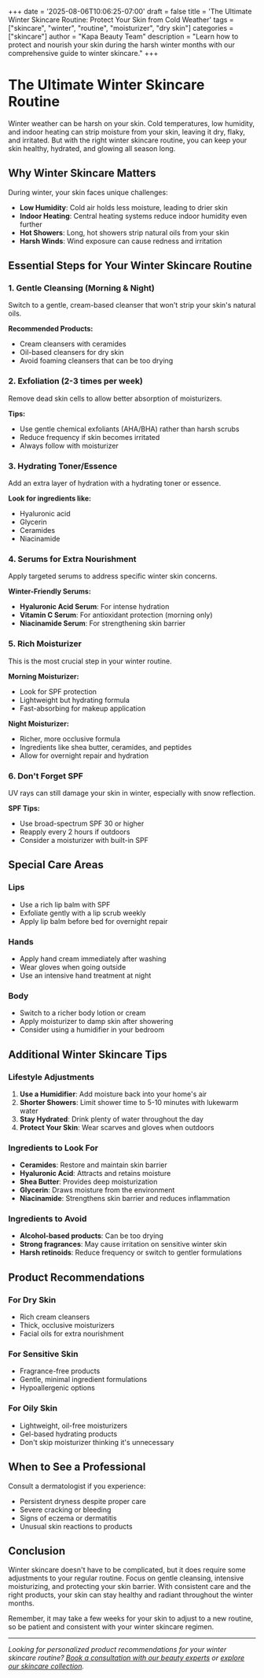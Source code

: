 +++
date = '2025-08-06T10:06:25-07:00'
draft = false
title = 'The Ultimate Winter Skincare Routine: Protect Your Skin from Cold Weather'
tags = ["skincare", "winter", "routine", "moisturizer", "dry skin"]
categories = ["skincare"]
author = "Kapa Beauty Team"
description = "Learn how to protect and nourish your skin during the harsh winter months with our comprehensive guide to winter skincare."
+++

# The Ultimate Winter Skincare Routine

Winter weather can be harsh on your skin. Cold temperatures, low humidity, and indoor heating can strip moisture from your skin, leaving it dry, flaky, and irritated. But with the right winter skincare routine, you can keep your skin healthy, hydrated, and glowing all season long.

## Why Winter Skincare Matters

During winter, your skin faces unique challenges:

- **Low Humidity**: Cold air holds less moisture, leading to drier skin
- **Indoor Heating**: Central heating systems reduce indoor humidity even further
- **Hot Showers**: Long, hot showers strip natural oils from your skin
- **Harsh Winds**: Wind exposure can cause redness and irritation

## Essential Steps for Your Winter Skincare Routine

### 1. Gentle Cleansing (Morning & Night)

Switch to a gentle, cream-based cleanser that won't strip your skin's natural oils.

**Recommended Products:**
- Cream cleansers with ceramides
- Oil-based cleansers for dry skin
- Avoid foaming cleansers that can be too drying

### 2. Exfoliation (2-3 times per week)

Remove dead skin cells to allow better absorption of moisturizers.

**Tips:**
- Use gentle chemical exfoliants (AHA/BHA) rather than harsh scrubs
- Reduce frequency if skin becomes irritated
- Always follow with moisturizer

### 3. Hydrating Toner/Essence

Add an extra layer of hydration with a hydrating toner or essence.

**Look for ingredients like:**
- Hyaluronic acid
- Glycerin
- Ceramides
- Niacinamide

### 4. Serums for Extra Nourishment

Apply targeted serums to address specific winter skin concerns.

**Winter-Friendly Serums:**
- **Hyaluronic Acid Serum**: For intense hydration
- **Vitamin C Serum**: For antioxidant protection (morning only)
- **Niacinamide Serum**: For strengthening skin barrier

### 5. Rich Moisturizer

This is the most crucial step in your winter routine.

**Morning Moisturizer:**
- Look for SPF protection
- Lightweight but hydrating formula
- Fast-absorbing for makeup application

**Night Moisturizer:**
- Richer, more occlusive formula
- Ingredients like shea butter, ceramides, and peptides
- Allow for overnight repair and hydration

### 6. Don't Forget SPF

UV rays can still damage your skin in winter, especially with snow reflection.

**SPF Tips:**
- Use broad-spectrum SPF 30 or higher
- Reapply every 2 hours if outdoors
- Consider a moisturizer with built-in SPF

## Special Care Areas

### Lips
- Use a rich lip balm with SPF
- Exfoliate gently with a lip scrub weekly
- Apply lip balm before bed for overnight repair

### Hands
- Apply hand cream immediately after washing
- Wear gloves when going outside
- Use an intensive hand treatment at night

### Body
- Switch to a richer body lotion or cream
- Apply moisturizer to damp skin after showering
- Consider using a humidifier in your bedroom

## Additional Winter Skincare Tips

### Lifestyle Adjustments
1. **Use a Humidifier**: Add moisture back into your home's air
2. **Shorter Showers**: Limit shower time to 5-10 minutes with lukewarm water
3. **Stay Hydrated**: Drink plenty of water throughout the day
4. **Protect Your Skin**: Wear scarves and gloves when outdoors

### Ingredients to Look For
- **Ceramides**: Restore and maintain skin barrier
- **Hyaluronic Acid**: Attracts and retains moisture
- **Shea Butter**: Provides deep moisturization
- **Glycerin**: Draws moisture from the environment
- **Niacinamide**: Strengthens skin barrier and reduces inflammation

### Ingredients to Avoid
- **Alcohol-based products**: Can be too drying
- **Strong fragrances**: May cause irritation on sensitive winter skin
- **Harsh retinoids**: Reduce frequency or switch to gentler formulations

## Product Recommendations

### For Dry Skin
- Rich cream cleansers
- Thick, occlusive moisturizers
- Facial oils for extra nourishment

### For Sensitive Skin
- Fragrance-free products
- Gentle, minimal ingredient formulations
- Hypoallergenic options

### For Oily Skin
- Lightweight, oil-free moisturizers
- Gel-based hydrating products
- Don't skip moisturizer thinking it's unnecessary

## When to See a Professional

Consult a dermatologist if you experience:
- Persistent dryness despite proper care
- Severe cracking or bleeding
- Signs of eczema or dermatitis
- Unusual skin reactions to products

## Conclusion

Winter skincare doesn't have to be complicated, but it does require some adjustments to your regular routine. Focus on gentle cleansing, intensive moisturizing, and protecting your skin barrier. With consistent care and the right products, your skin can stay healthy and radiant throughout the winter months.

Remember, it may take a few weeks for your skin to adjust to a new routine, so be patient and consistent with your winter skincare regimen.

---

*Looking for personalized product recommendations for your winter skincare routine? [Book a consultation with our beauty experts](/contact/) or [explore our skincare collection](/categories/skincare/).*

